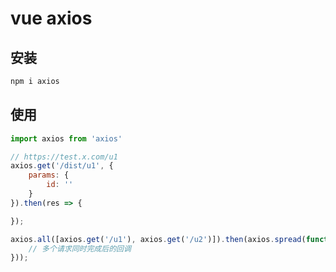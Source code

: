 # vue axios

## 安装
```bash
npm i axios
```

## 使用
```js
import axios from 'axios'

// https://test.x.com/u1
axios.get('/dist/u1', {
	params: {
		id: ''
	}
}).then(res => {

});

axios.all([axios.get('/u1'), axios.get('/u2')]).then(axios.spread(function (a, b) {
	// 多个请求同时完成后的回调
}));
```
